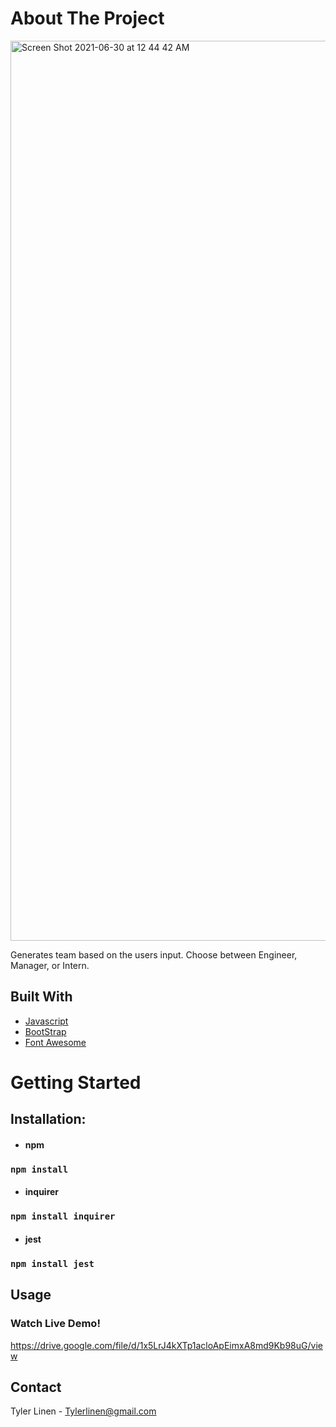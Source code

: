 # About The Project
<img width="1440" alt="Screen Shot 2021-06-30 at 12 44 42 AM" src="https://user-images.githubusercontent.com/66691586/123906867-f1a31d80-d942-11eb-8cf4-1fa66306d12e.png">

Generates team based on the users input.  Choose between Engineer, Manager, or Intern.  

## Built With

- [Javascript](https://www.javascript.com/)
- [BootStrap](https://getbootstrap.com/)
- [Font Awesome](https://fontawesome.com/)

# Getting Started

## Installation:

- #### npm
### `npm install`

- #### inquirer
### `npm install inquirer`

- #### jest
### `npm install jest`

## Usage
### Watch Live Demo!
https://drive.google.com/file/d/1x5LrJ4kXTp1acloApEimxA8md9Kb98uG/view

## Contact

Tyler Linen - Tylerlinen@gmail.com 



